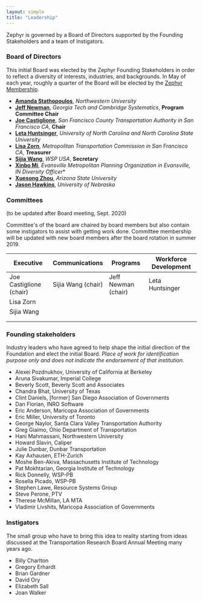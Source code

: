 ```yaml
---
layout: simple
title: "Leadership"
---
```


Zephyr is governed by a Board of Directors supported by the Founding Stakeholders and a team of Instigators.

### <i class="fa fa-institution" style="color:#{{ site.highlight-color }}" aria-hidden="true"></i> Board of Directors

This initial Board was elected by the Zephyr Founding Stakeholders in order to reflect a diversity of interests, industries, and backgrounds. In May of each year, roughly a quarter of the Board will be elected by the [Zephyr Membership](/members).

- **[Amanda Stathopoulos](https://www.linkedin.com/in/amanda-stathopoulos-682b5417/)**, _Northwestern University_
- **[Jeff Newman](https://www.newman.me/)**, _Georgia Tech and Cambridge Systematics_, **Program Committee Chair**
- **[Joe Castiglione](https://www.linkedin.com/in/joe-castiglione-7873aa11/)**, _San Francisco County Transportation Authority in San Francisco CA_, **Chair**
- **[Leta Huntsinger](https://www.linkedin.com/in/leta-huntsinger-phd-pe-016363a5/)**, _University of North Carolina and North Carolina State University_
- **[Lisa Zorn](https://www.linkedin.com/in/lisazorn/)**, _Metropolitan Transportation Commission in San Francisco CA_, **Treasurer**
- **[Sijia Wang](https://www.linkedin.com/in/sijia-wang/)**, _WSP USA_, **Secretary**
- **[Xinbo Mi](https://www.linkedin.com/in/xinbomi/)**, _Evansville Metropolitan Planning Organization in Evansville, IN_ *Diversity Officer**
- **[Xuesong Zhou](https://www.linkedin.com/in/xzhou/)**, _Arizona State University_
- **[Jason Hawkins](https://www.linkedin.com/in/jason-hawkins-68919234/)**, _University of Nebraska_



### Committees

(to be updated after Board meeting, Sept. 2020)

Committee's of the board are chaired by board members but also contain some instigators to assist with getting work done. Committee membership will be updated with new board members after the board rotation in summer 2019.

| **Executive**          | **Communications**  | **Programs**        | **Workforce Development** |
| ---------------------- | ------------------- | ------------------- | ------------------------- |
| Joe Castiglione (chair)| Sijia Wang (chair)  | Jeff Newman (chair) | Leta Huntsinger           |
| Lisa Zorn              |                     |                     |                           |
| Sijia Wang             |                     |                     |                           |
|                        |                     |                     |                           |
|                        |                     |                     |                           |

### <i class="fa fa-users" style="color:#{{ site.highlight-color }}" aria-hidden="true"></i> Founding stakeholders

Industry leaders who have agreed to help shape the initial direction of the Foundation and elect the initial Board.
_Place of work for identification purpose only and does not indicate the endorsement of that institution._

- Alexei Pozdnukhov, University of California at Berkeley
- Aruna Sivakumar, Imperial College
- Beverly Scott, Beverly Scott and Associates
- Chandra Bhat, University of Texas
- Clint Daniels, [former] San Diego Association of Governments
- Dan Florian, INRO Software
- Eric Anderson, Maricopa Association of Governments
- Eric Miller, University of Toronto
- George Naylor, Santa Clara Valley Transportation Authority
- Greg Giaimo, Ohio Department of Transportation
- Hani Mahmassani, Northwestern University
- Howard Slavin, Caliper
- Julie Dunbar, Dunbar Transportation
- Kay Axhausen, ETH-Zurich
- Moshe Ben-Akiva, Massachusetts Institute of Technology
- Pat Mokhtarian, Georgia Institute of Technology
- Rick Donnelly, WSP-PB
- Rosella Picado, WSP-PB
- Stephen Lawe, Resource Systems Group
- Steve Perone, PTV
- Therese McMillan, LA MTA
- Vladimir Livshits, Maricopa Association of Governments

### <i class="fa fa-rocket" style="color:#{{ site.highlight-color }}" aria-hidden="true"></i> Instigators

The small group who have to bring this idea to reality starting from ideas discussed at the Transportation Research Board Annual Meeting many years ago.

- Billy Charlton
- Gregory Erhardt
- Brian Gardner
- David Ory
- Elizabeth Sall
- Joan Walker
